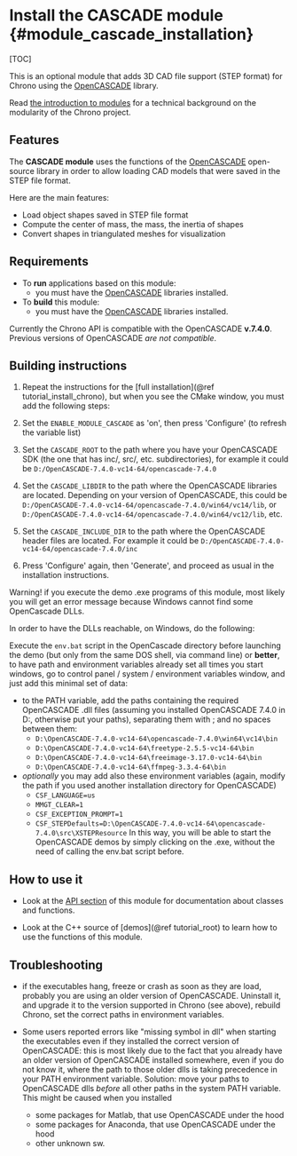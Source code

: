 Install the CASCADE module {#module_cascade_installation}
==========================

[TOC]

This is an optional module that adds 3D CAD file support (STEP format) for Chrono
using the [OpenCASCADE](http://www.opencascade.org) library. 

Read [the introduction to modules](modularity.html) for a technical 
background on the modularity of the Chrono project.


## Features

The **CASCADE module** uses the functions of the [OpenCASCADE](http://www.opencascade.org) 
open-source library in order to allow loading CAD models that were saved in the STEP file format. 

Here are the main features:

- Load object shapes saved in STEP file format
- Compute the center of mass, the mass, the inertia of shapes
- Convert shapes in triangulated meshes for visualization 

## Requirements

- To **run** applications based on this module:
	- you must have the [OpenCASCADE](http://www.opencascade.org) libraries installed.
- To **build** this module:
	- you must have the [OpenCASCADE](http://www.opencascade.org) libraries installed.

Currently the Chrono API is compatible with the OpenCASCADE **v.7.4.0**. Previous versions of OpenCASCADE *are not compatible*.


## Building instructions

1. Repeat the instructions for the [full installation](@ref tutorial_install_chrono), but when you see 
   the CMake window, you must add the following steps:
  
2. Set the `ENABLE_MODULE_CASCADE` as 'on', then press 'Configure' (to refresh the variable list) 

3. Set the `CASCADE_ROOT` to the path where you have your OpenCASCADE SDK (the one that has inc/, src/, etc. subdirectories),
   for example it could be `D:/OpenCASCADE-7.4.0-vc14-64/opencascade-7.4.0` 

4. Set the `CASCADE_LIBDIR` to the path where the OpenCASCADE libraries are located.  Depending on your version
   of OpenCASCADE, this could be `D:/OpenCASCADE-7.4.0-vc14-64/opencascade-7.4.0/win64/vc14/lib`, or `D:/OpenCASCADE-7.4.0-vc14-64/opencascade-7.4.0/win64/vc12/lib`, etc.
   
5. Set the `CASCADE_INCLUDE_DIR` to the path where the OpenCASCADE header files are located. For example it could be `D:/OpenCASCADE-7.4.0-vc14-64/opencascade-7.4.0/inc`
 
6. Press 'Configure' again, then 'Generate', and proceed as usual in the installation instructions.

<div class="ce-warning">
Warning! if you execute the demo .exe programs of this module, 
most likely you will get an error message because Windows cannot 
find some OpenCascade DLLs. 
</div>

In order to have the DLLs reachable, on Windows, do the following:

Execute the `env.bat` script in the OpenCascade directory before 
launching the demo (but only from the same DOS shell, via command line) or **better**, to have path 
and environment variables already set all times you start windows, go to 
control panel / system / environment variables window, 
and just add this minimal set of data:
- to the PATH variable, add the paths containing the required OpenCASCADE .dll files
  (assuming you installed OpenCASCADE 7.4.0 in D:, otherwise put your paths), 
  separating them with  ;   and no spaces between them:
	- `D:\OpenCASCADE-7.4.0-vc14-64\opencascade-7.4.0\win64\vc14\bin`
	- `D:\OpenCASCADE-7.4.0-vc14-64\freetype-2.5.5-vc14-64\bin`
	- `D:\OpenCASCADE-7.4.0-vc14-64\freeimage-3.17.0-vc14-64\bin`
	- `D:\OpenCASCADE-7.4.0-vc14-64\ffmpeg-3.3.4-64\bin`
- *optionally* you may add also these environment variables (again, modify the path 
  if you used another installation directory for OpenCASCADE)
	- `CSF_LANGUAGE=us`
	- `MMGT_CLEAR=1`
	- `CSF_EXCEPTION_PROMPT=1`
	- `CSF_STEPDefaults=D:\OpenCASCADE-7.4.0-vc14-64\opencascade-7.4.0\src\XSTEPResource`
In this way, you will be able to start the OpenCASCADE demos by simply clicking on the .exe, 
without the need of calling the env.bat script before.



## How to use it

- Look at the [API section](group__cascade__module.html) of this module for documentation about classes and functions.

- Look at the C++ source of [demos](@ref tutorial_root) to learn how to use the functions of this module.


## Troubleshooting

- if the executables hang, freeze or crash as soon as they are load, probably you are using an older version of OpenCASCADE. Uninstall it, and upgrade it to the version supported in Chrono (see above), rebuild Chrono, set the correct paths in environment variables.

- Some users reported errors like "missing symbol in dll" when starting the executables even if they installed the correct version of OpenCASCADE: this is most likely due to the fact that you already have an older version of OpenCASCADE installed somewhere, even if you do not know it, where the path to those older dlls is taking precedence in your PATH environment variable. Solution: move your paths to OpenCASCADE dlls *before* all other paths in the system PATH variable. This might be caused when you installed
	- some packages for Matlab, that use OpenCASCADE under the hood
	- some packages for Anaconda, that use OpenCASCADE under the hood
	- other unknown sw.

